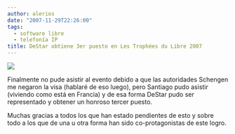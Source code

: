 ```yaml
---
author: alerios
date: "2007-11-29T22:26:00"
tags:
  - software libre
  - telefonía IP
title: DeStar obtiene 3er puesto en Les Trophées du Libre 2007
---
```


![](http://www.avatar.com.co/images/Les_trophees_du_Libre_2007-DeStar.gif)

Finalmente no pude asistir al evento debido a que las autoridades Schengen me
negaron la visa (hablaré de eso luego), pero Santiago pudo asistir (viviendo
como está en Francia) y de esa forma DeStar pudo ser representado y obtener un
honroso tercer puesto.

Muchas gracias a todos los que han estado pendientes de esto y sobre todo a
los que de una u otra forma han sido co-protagonistas de este logro.
